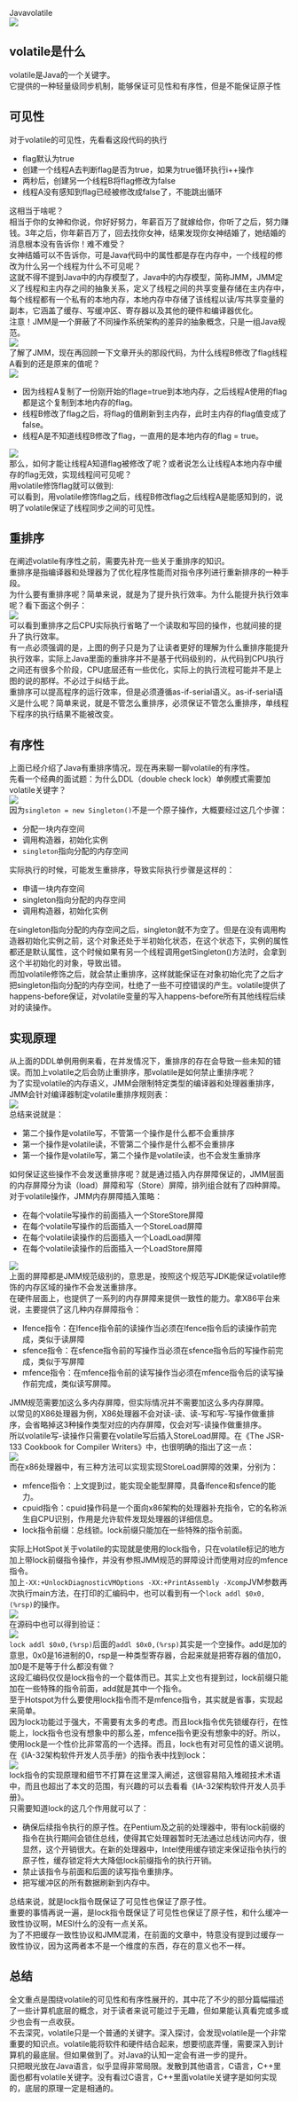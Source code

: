 Javavolatile<br />![](https://cdn.nlark.com/yuque/0/2022/gif/396745/1658227525204-90e89938-cc1d-4a8b-be9e-cb93ab9710b7.gif#clientId=ubcf8b070-28c3-4&from=paste&id=u0a5623e4&originHeight=648&originWidth=596&originalType=url&ratio=1&rotation=0&showTitle=false&status=done&style=shadow&taskId=u29e1a2b1-f25b-4b08-82d1-df726af615c&title=)
<a name="HgnRq"></a>
## volatile是什么
volatile是Java的一个关键字。<br />它提供的一种轻量级同步机制，能够保证可见性和有序性，但是不能保证原子性
<a name="FXuBP"></a>
## 可见性
对于volatile的可见性，先看看这段代码的执行

- flag默认为true
- 创建一个线程A去判断flag是否为true，如果为true循环执行i++操作
- 两秒后，创建另一个线程B将flag修改为false
- 线程A没有感知到flag已经被修改成false了，不能跳出循环

这相当于啥呢？<br />相当于你的女神和你说，你好好努力，年薪百万了就嫁给你，你听了之后，努力赚钱。3年之后，你年薪百万了，回去找你女神，结果发现你女神结婚了，她结婚的消息根本没有告诉你！难不难受？<br />女神结婚可以不告诉你，可是Java代码中的属性都是存在内存中，一个线程的修改为什么另一个线程为什么不可见呢？<br />这就不得不提到Java中的内存模型了，Java中的内存模型，简称JMM，JMM定义了线程和主内存之间的抽象关系，定义了线程之间的共享变量存储在主内存中，每个线程都有一个私有的本地内存，本地内存中存储了该线程以读/写共享变量的副本，它涵盖了缓存、写缓冲区、寄存器以及其他的硬件和编译器优化。<br />注意！JMM是一个屏蔽了不同操作系统架构的差异的抽象概念，只是一组Java规范。<br />![](https://cdn.nlark.com/yuque/0/2022/png/396745/1658227525170-7429dc27-6901-4922-8e36-917dcb13ed79.png#clientId=ubcf8b070-28c3-4&from=paste&id=u74c01ace&originHeight=846&originWidth=1080&originalType=url&ratio=1&rotation=0&showTitle=false&status=done&style=shadow&taskId=ufb15ab21-0b4b-4bf8-82a2-7dc31af7fe4&title=)<br />了解了JMM，现在再回顾一下文章开头的那段代码，为什么线程B修改了flag线程A看到的还是原来的值呢？<br />![](https://cdn.nlark.com/yuque/0/2022/png/396745/1658227525196-b4bc8c34-e81e-4858-b6c8-4351fb316515.png#clientId=ubcf8b070-28c3-4&from=paste&id=u4858e394&originHeight=851&originWidth=1080&originalType=url&ratio=1&rotation=0&showTitle=false&status=done&style=shadow&taskId=u770c95d7-0c02-47a5-bf4c-39e7a36927a&title=)

- 因为线程A复制了一份刚开始的flage=true到本地内存，之后线程A使用的flag都是这个复制到本地内存的flag。
- 线程B修改了flag之后，将flag的值刷新到主内存，此时主内存的flag值变成了false。
- 线程A是不知道线程B修改了flag，一直用的是本地内存的flag = true。

![](https://cdn.nlark.com/yuque/0/2022/gif/396745/1658227525267-42f2dcf7-748a-4893-b504-c9c4caa6f632.gif#clientId=ubcf8b070-28c3-4&from=paste&id=ufc994c87&originHeight=623&originWidth=596&originalType=url&ratio=1&rotation=0&showTitle=false&status=done&style=shadow&taskId=u4be6e6ab-1d40-441e-a866-a5133fcbd6f&title=)<br />那么，如何才能让线程A知道flag被修改了呢？或者说怎么让线程A本地内存中缓存的flag无效，实现线程间可见呢？<br />用volatile修饰flag就可以做到:<br />可以看到，用volatile修饰flag之后，线程B修改flag之后线程A是能感知到的，说明了volatile保证了线程同步之间的可见性。
<a name="tts11"></a>
## 重排序
在阐述volatile有序性之前，需要先补充一些关于重排序的知识。<br />重排序是指编译器和处理器为了优化程序性能而对指令序列进行重新排序的一种手段。<br />为什么要有重排序呢？简单来说，就是为了提升执行效率。为什么能提升执行效率呢？看下面这个例子：<br />![](https://cdn.nlark.com/yuque/0/2022/png/396745/1658227525639-e2005d0b-dde1-4aa0-bcf7-11fcf7851fa8.png#clientId=ubcf8b070-28c3-4&from=paste&id=ud7f7402b&originHeight=947&originWidth=1080&originalType=url&ratio=1&rotation=0&showTitle=false&status=done&style=shadow&taskId=uf60055df-b8c0-449a-a36f-758cf3ce6dd&title=)<br />可以看到重排序之后CPU实际执行省略了一个读取和写回的操作，也就间接的提升了执行效率。<br />有一点必须强调的是，上图的例子只是为了让读者更好的理解为什么重排序能提升执行效率，实际上Java里面的重排序并不是基于代码级别的，从代码到CPU执行之间还有很多个阶段，CPU底层还有一些优化，实际上的执行流程可能并不是上图的说的那样。不必过于纠结于此。<br />重排序可以提高程序的运行效率，但是必须遵循as-if-serial语义。as-if-serial语义是什么呢？简单来说，就是不管怎么重排序，必须保证不管怎么重排序，单线程下程序的执行结果不能被改变。
<a name="pndFp"></a>
## 有序性
上面已经介绍了Java有重排序情况，现在再来聊一聊volatile的有序性。<br />先看一个经典的面试题：为什么DDL（double check lock）单例模式需要加volatile关键字？<br />![](https://cdn.nlark.com/yuque/0/2022/png/396745/1658227525677-cc8e8d85-3f06-43d4-b67d-14172d513455.png#clientId=ubcf8b070-28c3-4&from=paste&id=u97e0d1d1&originHeight=724&originWidth=706&originalType=url&ratio=1&rotation=0&showTitle=false&status=done&style=shadow&taskId=u8409a142-6812-4f7a-b7e3-b751cf81d8f&title=)<br />因为`singleton = new Singleton()`不是一个原子操作，大概要经过这几个步骤：

- 分配一块内存空间
- 调用构造器，初始化实例
- `singleton`指向分配的内存空间

实际执行的时候，可能发生重排序，导致实际执行步骤是这样的：

- 申请一块内存空间
- singleton指向分配的内存空间
- 调用构造器，初始化实例

在singleton指向分配的内存空间之后，singleton就不为空了。但是在没有调用构造器初始化实例之前，这个对象还处于半初始化状态，在这个状态下，实例的属性都还是默认属性，这个时候如果有另一个线程调用getSingleton()方法时，会拿到这个半初始化的对象，导致出错。<br />而加volatile修饰之后，就会禁止重排序，这样就能保证在对象初始化完了之后才把singleton指向分配的内存空间，杜绝了一些不可控错误的产生。volatile提供了happens-before保证，对volatile变量的写入happens-before所有其他线程后续对的读操作。
<a name="l1cFN"></a>
## 实现原理
从上面的DDL单例用例来看，在并发情况下，重排序的存在会导致一些未知的错误。而加上volatile之后会防止重排序，那volatile是如何禁止重排序呢？<br />为了实现volatile的内存语义，JMM会限制特定类型的编译器和处理器重排序，JMM会针对编译器制定volatile重排序规则表：<br />![](https://cdn.nlark.com/yuque/0/2022/png/396745/1658227525728-000755f0-8a5c-449b-bafb-f17012a011ed.png#clientId=ubcf8b070-28c3-4&from=paste&id=u2d803824&originHeight=331&originWidth=1080&originalType=url&ratio=1&rotation=0&showTitle=false&status=done&style=shadow&taskId=ue4d4f139-ae88-45d8-bc7a-166140b6e85&title=)<br />总结来说就是：

- 第二个操作是volatile写，不管第一个操作是什么都不会重排序
- 第一个操作是volatile读，不管第二个操作是什么都不会重排序
- 第一个操作是volatile写，第二个操作是volatile读，也不会发生重排序

如何保证这些操作不会发送重排序呢？就是通过插入内存屏障保证的，JMM层面的内存屏障分为读（load）屏障和写（Store）屏障，排列组合就有了四种屏障。对于volatile操作，JMM内存屏障插入策略：

- 在每个volatile写操作的前面插入一个StoreStore屏障
- 在每个volatile写操作的后面插入一个StoreLoad屏障
- 在每个volatile读操作的后面插入一个LoadLoad屏障
- 在每个volatile读操作的后面插入一个LoadStore屏障

![](https://cdn.nlark.com/yuque/0/2022/png/396745/1658227525832-65e09c27-7ea3-478c-b91e-9896557e621e.png#clientId=ubcf8b070-28c3-4&from=paste&id=u8823a299&originHeight=426&originWidth=1080&originalType=url&ratio=1&rotation=0&showTitle=false&status=done&style=shadow&taskId=udd53cca4-dce5-4111-b850-6c8d5d2e920&title=)<br />上面的屏障都是JMM规范级别的，意思是，按照这个规范写JDK能保证volatile修饰的内存区域的操作不会发送重排序。<br />在硬件层面上，也提供了一系列的内存屏障来提供一致性的能力。拿X86平台来说，主要提供了这几种内存屏障指令：

- lfence指令：在lfence指令前的读操作当必须在lfence指令后的读操作前完成，类似于读屏障
- sfence指令：在sfence指令前的写操作当必须在sfence指令后的写操作前完成，类似于写屏障
- mfence指令：在mfence指令前的读写操作当必须在mfence指令后的读写操作前完成，类似读写屏障。

JMM规范需要加这么多内存屏障，但实际情况并不需要加这么多内存屏障。<br />以常见的X86处理器为例，X86处理器不会对读-读、读-写和写-写操作做重排序，会省略掉这3种操作类型对应的内存屏障，仅会对写-读操作做重排序。<br />所以volatile写-读操作只需要在volatile写后插入StoreLoad屏障。在《The JSR-133 Cookbook for Compiler Writers》中，也很明确的指出了这一点：<br />![](https://cdn.nlark.com/yuque/0/2022/png/396745/1658227526009-cdb25629-e503-4afc-bf0c-c778527925d3.png#clientId=ubcf8b070-28c3-4&from=paste&id=ud43827d4&originHeight=1126&originWidth=938&originalType=url&ratio=1&rotation=0&showTitle=false&status=done&style=shadow&taskId=uf4425c48-7560-49a4-b0a5-58c20b9e73a&title=)<br />而在x86处理器中，有三种方法可以实现实现StoreLoad屏障的效果，分别为：

- mfence指令：上文提到过，能实现全能型屏障，具备lfence和sfence的能力。
- cpuid指令：cpuid操作码是一个面向x86架构的处理器补充指令，它的名称派生自CPU识别，作用是允许软件发现处理器的详细信息。
- lock指令前缀：总线锁。lock前缀只能加在一些特殊的指令前面。

实际上HotSpot关于volatile的实现就是使用的lock指令，只在volatile标记的地方加上带lock前缀指令操作，并没有参照JMM规范的屏障设计而使用对应的mfence指令。<br />加上`-XX:+UnlockDiagnosticVMOptions -XX:+PrintAssembly -Xcomp`JVM参数再次执行main方法，在打印的汇编码中，也可以看到有一个`lock addl $0x0,(%rsp)`的操作。<br />![](https://cdn.nlark.com/yuque/0/2022/png/396745/1658227526046-6d629d05-ed1d-46cf-af99-d3937c1a0f12.png#clientId=ubcf8b070-28c3-4&from=paste&id=u4bbfe387&originHeight=119&originWidth=1080&originalType=url&ratio=1&rotation=0&showTitle=false&status=done&style=shadow&taskId=u60336d8e-40c4-47a5-949b-0feda42d565&title=)<br />在源码中也可以得到验证：<br />![](https://cdn.nlark.com/yuque/0/2022/png/396745/1658227526256-45ca8888-9d93-4e9f-bb3d-fda7d76182fc.png#clientId=ubcf8b070-28c3-4&from=paste&id=ub506ba4d&originHeight=651&originWidth=1080&originalType=url&ratio=1&rotation=0&showTitle=false&status=done&style=shadow&taskId=u2e70cacc-d833-47b3-aa71-31bb737b842&title=)<br />`lock addl $0x0,(%rsp)`后面的`addl $0x0,(%rsp)`其实是一个空操作。add是加的意思，0x0是16进制的0，rsp是一种类型寄存器，合起来就是把寄存器的值加0，加0是不是等于什么都没有做？<br />这段汇编码仅仅是lock指令的一个载体而已。其实上文也有提到过，lock前缀只能加在一些特殊的指令前面，add就是其中一个指令。<br />至于Hotspot为什么要使用lock指令而不是mfence指令，其实就是省事，实现起来简单。<br />因为lock功能过于强大，不需要有太多的考虑。而且lock指令优先锁缓存行，在性能上，lock指令也没有想象中的那么差，mfence指令更没有想象中的好。所以，使用lock是一个性价比非常高的一个选择。而且，lock也有对可见性的语义说明。<br />在《IA-32架构软件开发人员手册》的指令表中找到lock：<br />![](https://cdn.nlark.com/yuque/0/2022/png/396745/1658227526147-7523e1ed-3869-4cb0-aab4-1a50186daafa.png#clientId=ubcf8b070-28c3-4&from=paste&id=ub8636c12&originHeight=68&originWidth=1080&originalType=url&ratio=1&rotation=0&showTitle=false&status=done&style=shadow&taskId=uf11fffd5-d8d0-4fc0-919b-6336507ef19&title=)<br />lock指令的实现原理和细节不打算在这里深入阐述，这很容易陷入堆砌技术术语中，而且也超出了本文的范围，有兴趣的可以去看看《IA-32架构软件开发人员手册》。<br />只需要知道lock的这几个作用就可以了：

- 确保后续指令执行的原子性。在Pentium及之前的处理器中，带有lock前缀的指令在执行期间会锁住总线，使得其它处理器暂时无法通过总线访问内存，很显然，这个开销很大。在新的处理器中，Intel使用缓存锁定来保证指令执行的原子性，缓存锁定将大大降低lock前缀指令的执行开销。
- 禁止该指令与前面和后面的读写指令重排序。
- 把写缓冲区的所有数据刷新到内存中。

总结来说，就是lock指令既保证了可见性也保证了原子性。<br />重要的事情再说一遍，是lock指令既保证了可见性也保证了原子性，和什么缓冲一致性协议啊，MESI什么的没有一点关系。<br />为了不把缓存一致性协议和JMM混淆，在前面的文章中，特意没有提到过缓存一致性协议，因为这两者本不是一个维度的东西，存在的意义也不一样。
<a name="AgzA4"></a>
## 总结
全文重点是围绕volatile的可见性和有序性展开的，其中花了不少的部分篇幅描述了一些计算机底层的概念，对于读者来说可能过于无趣，但如果能认真看完或多或少也会有一点收获。<br />不去深究，volatile只是一个普通的关键字。深入探讨，会发现volatile是一个非常重要的知识点。volatile能将软件和硬件结合起来，想要彻底弄懂，需要深入到计算机的最底层。但如果做到了。对Java的认知一定会有进一步的提升。<br />只把眼光放在Java语言，似乎显得非常局限。发散到其他语言，C语言，C++里面也都有volatile关键字。没有看过C语言，C++里面volatile关键字是如何实现的，底层的原理一定是相通的。
